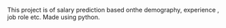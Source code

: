 This project is of salary prediction based onthe demography, experience , job role etc.
Made using python.
